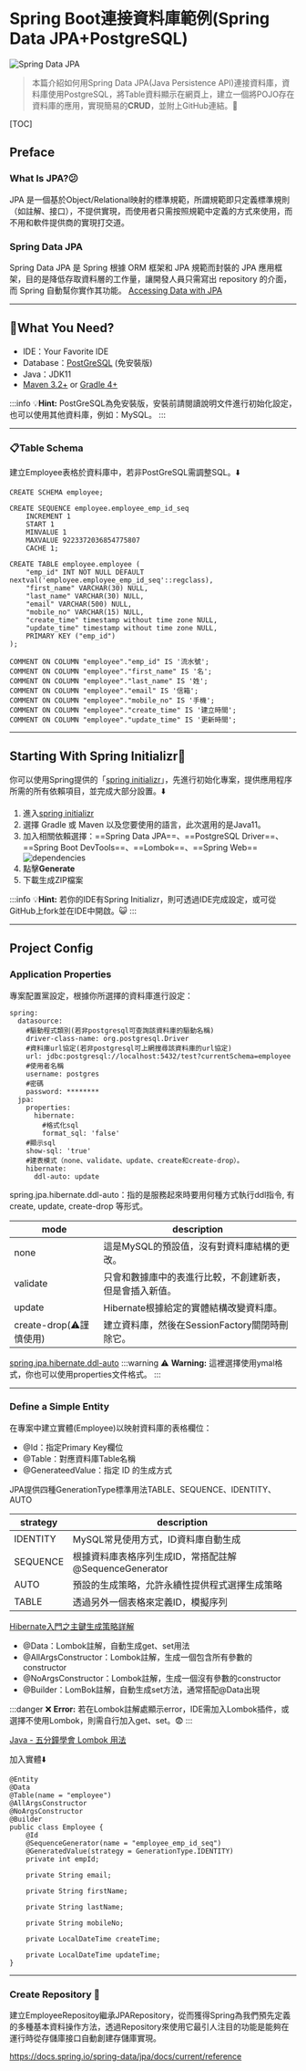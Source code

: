 # Spring Boot連接資料庫範例(Spring Data JPA+PostgreSQL)
![Spring Data JPA](https://imgur.com/BJSNM9b.png)

> 本篇介紹如何用Spring Data JPA(Java Persistence API)連接資料庫，資料庫使用PostgreSQL，將Table資料顯示在網頁上，建立一個將POJO存在資料庫的應用，實現簡易的**CRUD**，並附上GitHub連結。:raising_hand: 

[TOC]
## Preface
### What Is JPA?:confused: 
JPA 是一個基於Object/Relational映射的標準規範，所謂規範即只定義標準規則（如註解、接口），不提供實現，而使用者只需按照規範中定義的方式來使用，而不用和軟件提供商的實現打交道。

### Spring Data JPA
Spring Data JPA 是 Spring 根據 ORM 框架和 JPA 規範而封裝的 JPA 應用框架，目的是降低存取資料層的工作量，讓開發人員只需寫出 repository 的介面，而 Spring 自動幫你實作其功能。
[Accessing Data with JPA](https://spring.io/guides/gs/accessing-data-jpa/)

---

## :memo:What You Need?

- IDE：Your Favorite IDE
- Database：[PostGreSQL] (免安裝版)
- Java：JDK11
- [Maven 3.2+] or [Gradle 4+]

:::info
:bulb:**Hint:** PostGreSQL為免安裝版，安裝前請閱讀說明文件進行初始化設定，也可以使用其他資料庫，例如：MySQL。
:::

---

### :clipboard:Table Schema 

建立Employee表格於資料庫中，若非PostGreSQL需調整SQL。:arrow_down: 

```sql=
CREATE SCHEMA employee;

CREATE SEQUENCE employee.employee_emp_id_seq
    INCREMENT 1
    START 1
    MINVALUE 1
    MAXVALUE 9223372036854775807
    CACHE 1;
    
CREATE TABLE employee.employee (
    "emp_id" INT NOT NULL DEFAULT nextval('employee.employee_emp_id_seq'::regclass), 
	"first_name" VARCHAR(30) NULL,
	"last_name" VARCHAR(30) NULL,
	"email" VARCHAR(500) NULL,
	"mobile_no" VARCHAR(15) NULL,
	"create_time" timestamp without time zone NULL,
	"update_time" timestamp without time zone NULL,
	PRIMARY KEY ("emp_id")
);

COMMENT ON COLUMN "employee"."emp_id" IS '流水號';
COMMENT ON COLUMN "employee"."first_name" IS '名';
COMMENT ON COLUMN "employee"."last_name" IS '姓';
COMMENT ON COLUMN "employee"."email" IS '信箱';
COMMENT ON COLUMN "employee"."mobile_no" IS '手機';
COMMENT ON COLUMN "employee"."create_time" IS '建立時間';
COMMENT ON COLUMN "employee"."update_time" IS '更新時間';
```

[PostGreSQL]: https://github.com/pgsql-tw/portable-pgsql
[Maven 3.2+]:https://maven.apache.org/download.cgi
[Gradle 4+]:https://gradle.org/install/

---

## Starting With Spring Initializr:rocket:

你可以使用Spring提供的「[spring initializr]」，先進行初始化專案，提供應用程序所需的所有依賴項目，並完成大部分設置。:arrow_down:

1. 進入[spring initializr]
2. 選擇 Gradle 或 Maven 以及您要使用的語言，此次選用的是Java11。
3. 加入相關依賴選擇：==Spring Data JPA==、==PostgreSQL Driver==、==Spring Boot DevTools==、==Lombok==、==Spring Web==
![dependencies](https://i.imgur.com/wXbDEOL.png)
4. 點擊**Generate**
5. 下載生成ZIP檔案

:::info
:bulb:**Hint:** 若你的IDE有Spring Initializr，則可透過IDE完成設定，或可從GitHub上fork並在IDE中開啟。:smiley_cat: 
:::

[spring initializr]:https://start.spring.io/

---
## Project Config

### Application Properties
專案配置黨設定，根據你所選擇的資料庫進行設定：

```yaml=
spring:
  datasource:
    #驅動程式類別(若非postgresql可查詢該資料庫的驅動名稱)
    driver-class-name: org.postgresql.Driver
    #資料庫url協定(若非postgresql可上網搜尋該資料庫的url協定)
    url: jdbc:postgresql://localhost:5432/test?currentSchema=employee
    #使用者名稱
    username: postgres
    #密碼
    password: ********
  jpa:
    properties:
      hibernate:
        #格式化sql
        format_sql: 'false'
    #顯示sql
    show-sql: 'true'
    #建表模式（none、validate、update、create和create-drop）。
    hibernate:
      ddl-auto: update
```
spring.jpa.hibernate.ddl-auto：指的是服務起來時要用何種方式執行ddl指令, 有create, update, create-drop 等形式。

|mode                    |description                            |
|------------------------|---------------------------------------|
|none                    |這是MySQL的預設值，沒有對資料庫結構的更改。|
|validate                |只會和數據庫中的表進行比較，不創建新表，但是會插入新值。|
|update                  |Hibernate根據給定的實體結構改變資料庫。|
|create-drop(:warning:謹慎使用)|建立資料庫，然後在SessionFactory關閉時刪除它。|

[spring.jpa.hibernate.ddl-auto](https://docs.spring.io/spring-boot/docs/1.1.0.M1/reference/html/howto-database-initialization.html#howto-initialize-a-database-using-hibernate)
:::warning
:warning: **Warning:** 這裡選擇使用ymal格式，你也可以使用properties文件格式。
:::

---

### Define a Simple Entity
在專案中建立實體(Employee)以映射資料庫的表格欄位：
- @Id：指定Primary Key欄位
- @Table：對應資料庫Table名稱
- @GenerateedValue：指定 ID 的生成方式

JPA提供四種GenerationType標準用法TABLE、SEQUENCE、IDENTITY、AUTO


| strategy  | description                                    |
|-----------|------------------------------------------------|
|IDENTITY   |MySQL常見使用方式，ID資料庫自動生成                  |
|SEQUENCE   |根據資料庫表格序列生成ID，常搭配註解@SequenceGenerator|
|AUTO       |預設的生成策略，允許永續性提供程式選擇生成策略          |
|TABLE      |透過另外一個表格來定義ID，模擬序列                   |

[Hibernate入門之主鍵生成策略詳解](https://www.itread01.com/content/1582995908.html)
- @Data：Lombok註解，自動生成get、set用法
- @AllArgsConstructor：Lombok註解，生成一個包含所有參數的 constructor
- @NoArgsConstructor：Lombok註解，生成一個沒有參數的constructor
- @Builder：LomBok註解，自動生成set方法，通常搭配@Data出現

:::danger
:x:  **Error:** 若在Lombok註解處顯示error，IDE需加入Lombok插件，或選擇不使用Lombok，則需自行加入get、set。:fearful: 
:::

[Java - 五分鐘學會 Lombok 用法](https://kucw.github.io/blog/2020/3/java-lombok/)

加入實體:arrow_down: 
```java=
@Entity
@Data
@Table(name = "employee")
@AllArgsConstructor
@NoArgsConstructor
@Builder
public class Employee {
    @Id
    @SequenceGenerator(name = "employee_emp_id_seq")
    @GeneratedValue(strategy = GenerationType.IDENTITY)
    private int empId;

    private String email;

    private String firstName;

    private String lastName;

    private String mobileNo;

    private LocalDateTime createTime;

    private LocalDateTime updateTime;
}
```

---

### Create Repository :door: 

建立EmployeeRepositoy繼承JPARepository，從而獲得Spring為我們預先定義的多種基本資料操作方法，透過Repository來使用它最引人注目的功能是能夠在運行時從存儲庫接口自動創建存儲庫實現。





https://docs.spring.io/spring-data/jpa/docs/current/reference





